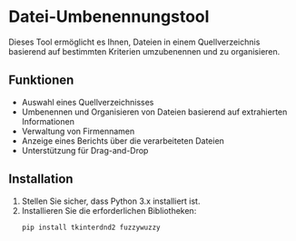 # Datei-Umbenennungstool

Dieses Tool ermöglicht es Ihnen, Dateien in einem Quellverzeichnis basierend auf bestimmten Kriterien umzubenennen und zu organisieren.

## Funktionen

- Auswahl eines Quellverzeichnisses
- Umbenennen und Organisieren von Dateien basierend auf extrahierten Informationen
- Verwaltung von Firmennamen
- Anzeige eines Berichts über die verarbeiteten Dateien
- Unterstützung für Drag-and-Drop

## Installation

1. Stellen Sie sicher, dass Python 3.x installiert ist.
2. Installieren Sie die erforderlichen Bibliotheken:
   ```bash
   pip install tkinterdnd2 fuzzywuzzy